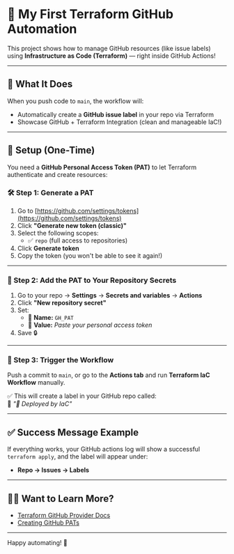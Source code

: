 # 🚀 My First Terraform GitHub Automation

This project shows how to manage GitHub resources (like issue labels) using **Infrastructure as Code (Terraform)** — right inside GitHub Actions!

---

## 🧱 What It Does

When you push code to `main`, the workflow will:

- Automatically create a **GitHub issue label** in your repo via Terraform
- Showcase GitHub + Terraform Integration (clean and manageable IaC!)

---

## 🔐 Setup (One-Time)

You need a **GitHub Personal Access Token (PAT)** to let Terraform authenticate and create resources:

### 🛠️ Step 1: Generate a PAT
1. Go to [https://github.com/settings/tokens](https://github.com/settings/tokens)
2. Click **"Generate new token (classic)"**
3. Select the following scopes:
   - ✅ `repo` (full access to repositories)
4. Click **Generate token**
5. Copy the token (you won't be able to see it again!)

---

### 📝 Step 2: Add the PAT to Your Repository Secrets

1. Go to your repo → **Settings** → **Secrets and variables** → **Actions**
2. Click **"New repository secret"**
3. Set:
   - 🔑 **Name:** `GH_PAT`
   - 🔐 **Value:** _Paste your personal access token_
4. Save 🔒

---

### 🚀 Step 3: Trigger the Workflow

Push a commit to `main`, or go to the **Actions tab** and run **Terraform IaC Workflow** manually.

✅ This will create a label in your GitHub repo called:  
💬 _"🚀 Deployed by IaC"_

---

## ✅ Success Message Example

If everything works, your GitHub actions log will show a successful `terraform apply`, and the label will appear under:

- **Repo → Issues → Labels**

---

## 🙋‍♀️ Want to Learn More?

- [Terraform GitHub Provider Docs](https://registry.terraform.io/providers/hashicorp/github/latest/docs)
- [Creating GitHub PATs](https://docs.github.com/en/github/authenticating-to-github/creating-a-personal-access-token)

---

Happy automating! 🎉
